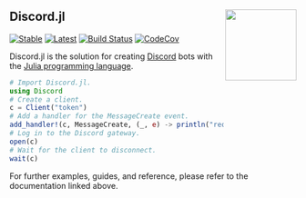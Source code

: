 ## Discord.jl <img align="right" width="125" src="https://raw.githubusercontent.com/PurgePJ/Discord.jl/master/docs/src/assets/logo.png">

[![Stable](https://img.shields.io/badge/docs-stable-blue.svg)](https://purgepj.github.io/Discord.jl/stable)
[![Latest](https://img.shields.io/badge/docs-latest-blue.svg)](https://purgepj.github.io/Discord.jl/latest)
[![Build Status](https://travis-ci.com/PurgePJ/Discord.jl.svg?branch=master)](https://travis-ci.com/PurgePJ/Discord.jl)
[![CodeCov](https://codecov.io/gh/PurgePJ/Discord.jl/branch/master/graph/badge.svg)](https://codecov.io/gh/PurgePJ/Discord.jl)

Discord.jl is the solution for creating [Discord](https://discordapp.com) bots with the [Julia programming language](https://julialang.org).

```julia
# Import Discord.jl.
using Discord
# Create a client.
c = Client("token")
# Add a handler for the MessageCreate event.
add_handler!(c, MessageCreate, (_, e) -> println("received message: $(e.message.content)"))
# Log in to the Discord gateway.
open(c)
# Wait for the client to disconnect.
wait(c)
```

For further examples, guides, and reference, please refer to the documentation linked above.

